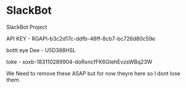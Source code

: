 # SlackBot
SlackBot Project

API KEY - RGAPI-b3c2d17c-ddfb-46ff-8cb7-bc726d80c59e

bottt eye Dee - U5D388HSL

toke - xoxb-183110289904-doRxncfFK6GtehEvzsWBq23W

We Need to remove these ASAP but for now theyre here so I dont lose them.
